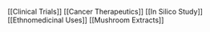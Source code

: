 [[Clinical Trials]]
[[Cancer Therapeutics]]
[[In Silico Study]]
[[Ethnomedicinal Uses]]
[[Mushroom Extracts]]
